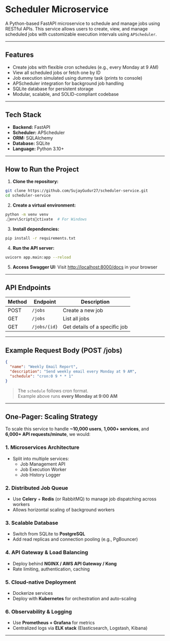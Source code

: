 #  Scheduler Microservice

A Python-based FastAPI microservice to schedule and manage jobs using RESTful APIs. This service allows users to create, view, and manage scheduled jobs with customizable execution intervals using `APScheduler`.

---

##  Features

-  Create jobs with flexible cron schedules (e.g., every Monday at 9 AM)
-  View all scheduled jobs or fetch one by ID
-  Job execution simulated using dummy task (prints to console)
-  APScheduler integration for background job handling
-  SQLite database for persistent storage
-  Modular, scalable, and SOLID-compliant codebase
---

## Tech Stack

- **Backend:** FastAPI
- **Scheduler:** APScheduler
- **ORM:** SQLAlchemy
- **Database:** SQLite
- **Language:** Python 3.10+

---

## How to Run the Project

1. **Clone the repository:**
```bash
git clone https://github.com/SujayGudur27/scheduler-service.git
cd scheduler-service
```

2. **Create a virtual environment:**
```bash
python -m venv venv
.env\Scriptsctivate  # For Windows
```

3. **Install dependencies:**
```bash
pip install -r requirements.txt
```

4. **Run the API server:**
```bash
uvicorn app.main:app --reload
```

5. **Access Swagger UI:**
Visit [http://localhost:8000/docs](http://localhost:8000/docs) in your browser

---

##  API Endpoints

| Method | Endpoint        | Description                |
|--------|------------------|----------------------------|
| POST   | `/jobs`         | Create a new job           |
| GET    | `/jobs`         | List all jobs              |
| GET    | `/jobs/{id}`    | Get details of a specific job |

---

##  Example Request Body (POST /jobs)

```json
{
  "name": "Weekly Email Report",
  "description": "Send weekly email every Monday at 9 AM",
  "schedule": "cron:0 9 * * 1"
}
```

>  The `schedule` follows cron format.  
> Example above runs **every Monday at 9:00 AM**

---

##  One-Pager: Scaling Strategy

To scale this service to handle **~10,000 users**, **1,000+ services**, and **6,000+ API requests/minute**, we would:

### 1. Microservices Architecture
- Split into multiple services:
  - Job Management API
  - Job Execution Worker
  - Job History Logger

### 2.  Distributed Job Queue
- Use **Celery** + **Redis** (or RabbitMQ) to manage job dispatching across workers
- Allows horizontal scaling of background workers

### 3.  Scalable Database
- Switch from SQLite to **PostgreSQL**
- Add read replicas and connection pooling (e.g., PgBouncer)

### 4.  API Gateway & Load Balancing
- Deploy behind **NGINX / AWS API Gateway / Kong**
- Rate limiting, authentication, caching

### 5.  Cloud-native Deployment
- Dockerize services
- Deploy with **Kubernetes** for orchestration and auto-scaling

### 6. Observability & Logging
- Use **Prometheus + Grafana** for metrics
- Centralized logs via **ELK stack** (Elasticsearch, Logstash, Kibana)

---

